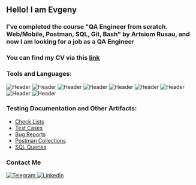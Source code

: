 ## Hello! I am Evgeny

### I've completed the course "QA Engineer from scratch. Web/Mobile, Postman, SQL, Git, Bash" by Artsiom Rusau, and now I am looking for a job as a QA Engineer 
### You can find my CV via this [link](https://drive.google.com/file/d/17ffnIZ6hIJV6gIyd-59qJePFYJ_MlGMp/view?usp=share_link)

### Tools and Languages:

![Header](https://img.shields.io/badge/Postman-A9A9A9?style=for-the-badge&logo=postman&logoColor=FF6C37)
![Header](https://img.shields.io/badge/MySQL-A9A9A9?style=for-the-badge&logo=mysql&logoColor=417399)
![Header](https://img.shields.io/badge/Jira-A9A9A9?style=for-the-badge&logo=jira&logoColor=2277E7)
![Header](https://img.shields.io/badge/DevTools-A9A9A9?style=for-the-badge&logo=googlechrome&logoColor=D7382C)
![Header](https://img.shields.io/badge/Charles%20Proxy-A9A9A9?style=for-the-badge&logo=charlesproxy&logoColor=B6D2E3)
![Header](https://img.shields.io/badge/TestRail-A9A9A9?style=for-the-badge&logo=testrail&logoColor=71b556)
![Header](https://img.shields.io/badge/Azure%20Devops-A9A9A9?style=for-the-badge&logo=azuredevops&logoColor=0070CD)
![Header](https://img.shields.io/badge/Android%20SDK-A9A9A9?style=for-the-badge&logo=androidstudio&logoColor=7FAE46)
![Header](https://img.shields.io/badge/Python-A9A9A9?style=for-the-badge&logo=python&logoColor=356894)


### Testing Documentation and Other Artifacts:

- [Check Lists](https://github.com/jktrigger99/CheckLists)
- [Test Cases](https://github.com/jktrigger99/TestCases)
- [Bug Reports](https://github.com/jktrigger99/BugReports)
- [Postman Collections](https://github.com/jktrigger99/Postman)
- [SQL Queries](https://github.com/jktrigger99/SQL)

### Contact Me

<a href="https://t.me/jktrigger99">
	<img src="https://img.shields.io/badge/Telegram-blue?style=for-the-badge&logo=telegram&logoColor=white" alt="Telegram"/>
</a>
<a href="https://www.linkedin.com/in/evgenyev">
	<img src="https://img.shields.io/badge/LinkedIn-blue?style=for-the-badge&logo=linkedin&logoColor=white" alt="LinkedIn"/>
</a>

